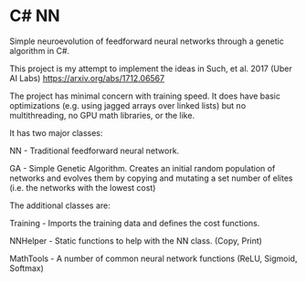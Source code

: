 # C# NN
Simple neuroevolution of feedforward neural networks through a genetic algorithm in C#.

This project is my attempt to implement the ideas in Such, et al. 2017 (Uber AI Labs)
https://arxiv.org/abs/1712.06567

The project has minimal concern with training speed. It does have basic optimizations (e.g. using jagged arrays over linked lists) but no multithreading, no GPU math libraries, or the like.

It has two major classes:

  NN - Traditional feedforward neural network.
  
  GA - Simple Genetic Algorithm. Creates an initial random population of networks and evolves them by copying and mutating a set number of elites (i.e. the networks with the lowest cost)

The additional classes are:

  Training - Imports the training data and defines the cost functions.
  
  NNHelper - Static functions to help with the NN class. (Copy, Print)
  
  MathTools - A number of common neural network functions (ReLU, Sigmoid, Softmax)

